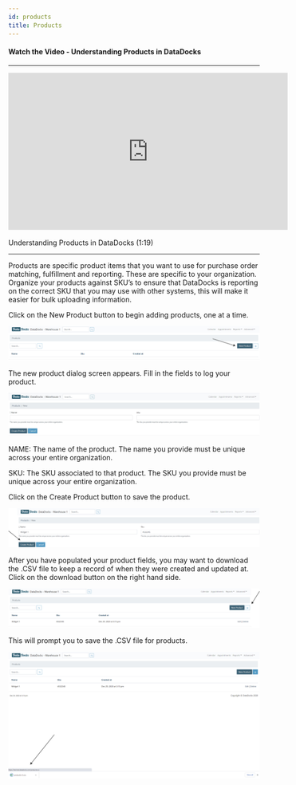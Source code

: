 ```yaml
---
id: products
title: Products
---
```


#### Watch the Video - Understanding Products in DataDocks

***
<p align="center"><iframe width="560" height="315" src="https://www.youtube.com/embed/ajWE6PAt4qU" frameborder="0" allow="accelerometer; autoplay; clipboard-write; encrypted-media; gyroscope; picture-in-picture" allowfullscreen></iframe></p>

Understanding Products in DataDocks (1:19)
***

Products are specific product items that you want to use for purchase order matching, fulfillment and reporting. These are specific to your organization. Organize your products against SKU’s to ensure that DataDocks is reporting on the correct SKU that you may use with other systems, this will make it easier for bulk uploading information.     

Click on the New Product button to begin adding products, one at a time.

![New Product](/img/docs/advanced/products/new.jpg)

The new product dialog screen appears. Fill in the fields to log your product. 

![New Product Screen](/img/docs/advanced/products/new-product-dialog.jpg)

NAME: The name of the product. The name you provide must be unique across your entire organization.

SKU: The SKU associated to that product. The SKU you provide must be unique across your entire organization.

Click on the Create Product button to save the product. 

![Create New](/img/docs/advanced/products/sample-create.jpg)

After you have populated your product fields, you may want to download the .CSV file to keep a record of when they were created and updated at. Click on the download button on the right hand side.

![Download Products](/img/docs/advanced/products/download.jpg)

This will prompt you to save the .CSV file for products. 

![Download File](/img/docs/advanced/products/download-file.jpg)

